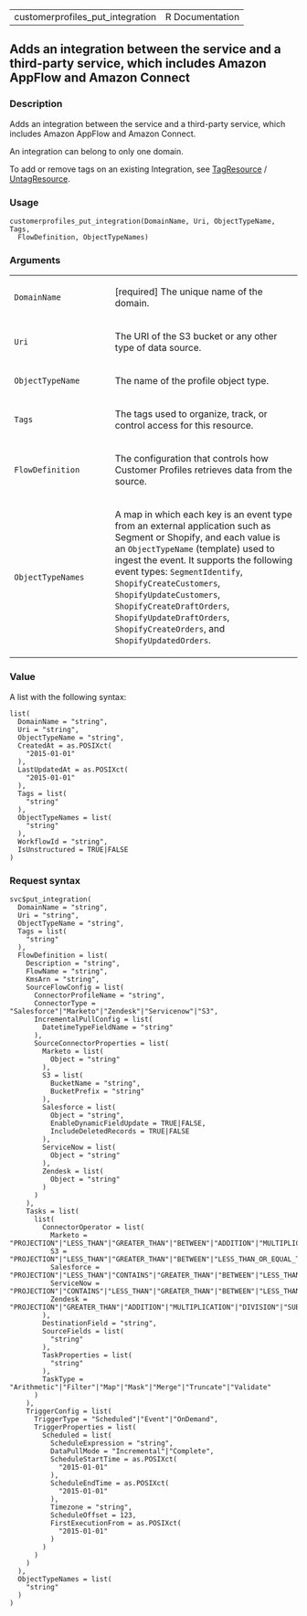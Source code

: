 <table style="width: 100%;">
<tbody>
<tr class="odd">
<td>customerprofiles_put_integration</td>
<td style="text-align: right;">R Documentation</td>
</tr>
</tbody>
</table>

## Adds an integration between the service and a third-party service, which includes Amazon AppFlow and Amazon Connect

### Description

Adds an integration between the service and a third-party service, which
includes Amazon AppFlow and Amazon Connect.

An integration can belong to only one domain.

To add or remove tags on an existing Integration, see
[TagResource](https://docs.aws.amazon.com/customerprofiles/latest/APIReference/API_TagResource.html)
/
[UntagResource](https://docs.aws.amazon.com/customerprofiles/latest/APIReference/API_UntagResource.html).

### Usage

    customerprofiles_put_integration(DomainName, Uri, ObjectTypeName, Tags,
      FlowDefinition, ObjectTypeNames)

### Arguments

<table>
<colgroup>
<col style="width: 35%" />
<col style="width: 65%" />
</colgroup>
<tbody>
<tr class="odd">
<td><code
id="customerprofiles_put_integration_:_DomainName">DomainName</code></td>
<td><p>[required] The unique name of the domain.</p></td>
</tr>
<tr class="even">
<td><code id="customerprofiles_put_integration_:_Uri">Uri</code></td>
<td><p>The URI of the S3 bucket or any other type of data
source.</p></td>
</tr>
<tr class="odd">
<td><code
id="customerprofiles_put_integration_:_ObjectTypeName">ObjectTypeName</code></td>
<td><p>The name of the profile object type.</p></td>
</tr>
<tr class="even">
<td><code id="customerprofiles_put_integration_:_Tags">Tags</code></td>
<td><p>The tags used to organize, track, or control access for this
resource.</p></td>
</tr>
<tr class="odd">
<td><code
id="customerprofiles_put_integration_:_FlowDefinition">FlowDefinition</code></td>
<td><p>The configuration that controls how Customer Profiles retrieves
data from the source.</p></td>
</tr>
<tr class="even">
<td><code
id="customerprofiles_put_integration_:_ObjectTypeNames">ObjectTypeNames</code></td>
<td><p>A map in which each key is an event type from an external
application such as Segment or Shopify, and each value is an
<code>ObjectTypeName</code> (template) used to ingest the event. It
supports the following event types: <code>SegmentIdentify</code>,
<code>ShopifyCreateCustomers</code>,
<code>ShopifyUpdateCustomers</code>,
<code>ShopifyCreateDraftOrders</code>,
<code>ShopifyUpdateDraftOrders</code>, <code>ShopifyCreateOrders</code>,
and <code>ShopifyUpdatedOrders</code>.</p></td>
</tr>
</tbody>
</table>

### Value

A list with the following syntax:

    list(
      DomainName = "string",
      Uri = "string",
      ObjectTypeName = "string",
      CreatedAt = as.POSIXct(
        "2015-01-01"
      ),
      LastUpdatedAt = as.POSIXct(
        "2015-01-01"
      ),
      Tags = list(
        "string"
      ),
      ObjectTypeNames = list(
        "string"
      ),
      WorkflowId = "string",
      IsUnstructured = TRUE|FALSE
    )

### Request syntax

    svc$put_integration(
      DomainName = "string",
      Uri = "string",
      ObjectTypeName = "string",
      Tags = list(
        "string"
      ),
      FlowDefinition = list(
        Description = "string",
        FlowName = "string",
        KmsArn = "string",
        SourceFlowConfig = list(
          ConnectorProfileName = "string",
          ConnectorType = "Salesforce"|"Marketo"|"Zendesk"|"Servicenow"|"S3",
          IncrementalPullConfig = list(
            DatetimeTypeFieldName = "string"
          ),
          SourceConnectorProperties = list(
            Marketo = list(
              Object = "string"
            ),
            S3 = list(
              BucketName = "string",
              BucketPrefix = "string"
            ),
            Salesforce = list(
              Object = "string",
              EnableDynamicFieldUpdate = TRUE|FALSE,
              IncludeDeletedRecords = TRUE|FALSE
            ),
            ServiceNow = list(
              Object = "string"
            ),
            Zendesk = list(
              Object = "string"
            )
          )
        ),
        Tasks = list(
          list(
            ConnectorOperator = list(
              Marketo = "PROJECTION"|"LESS_THAN"|"GREATER_THAN"|"BETWEEN"|"ADDITION"|"MULTIPLICATION"|"DIVISION"|"SUBTRACTION"|"MASK_ALL"|"MASK_FIRST_N"|"MASK_LAST_N"|"VALIDATE_NON_NULL"|"VALIDATE_NON_ZERO"|"VALIDATE_NON_NEGATIVE"|"VALIDATE_NUMERIC"|"NO_OP",
              S3 = "PROJECTION"|"LESS_THAN"|"GREATER_THAN"|"BETWEEN"|"LESS_THAN_OR_EQUAL_TO"|"GREATER_THAN_OR_EQUAL_TO"|"EQUAL_TO"|"NOT_EQUAL_TO"|"ADDITION"|"MULTIPLICATION"|"DIVISION"|"SUBTRACTION"|"MASK_ALL"|"MASK_FIRST_N"|"MASK_LAST_N"|"VALIDATE_NON_NULL"|"VALIDATE_NON_ZERO"|"VALIDATE_NON_NEGATIVE"|"VALIDATE_NUMERIC"|"NO_OP",
              Salesforce = "PROJECTION"|"LESS_THAN"|"CONTAINS"|"GREATER_THAN"|"BETWEEN"|"LESS_THAN_OR_EQUAL_TO"|"GREATER_THAN_OR_EQUAL_TO"|"EQUAL_TO"|"NOT_EQUAL_TO"|"ADDITION"|"MULTIPLICATION"|"DIVISION"|"SUBTRACTION"|"MASK_ALL"|"MASK_FIRST_N"|"MASK_LAST_N"|"VALIDATE_NON_NULL"|"VALIDATE_NON_ZERO"|"VALIDATE_NON_NEGATIVE"|"VALIDATE_NUMERIC"|"NO_OP",
              ServiceNow = "PROJECTION"|"CONTAINS"|"LESS_THAN"|"GREATER_THAN"|"BETWEEN"|"LESS_THAN_OR_EQUAL_TO"|"GREATER_THAN_OR_EQUAL_TO"|"EQUAL_TO"|"NOT_EQUAL_TO"|"ADDITION"|"MULTIPLICATION"|"DIVISION"|"SUBTRACTION"|"MASK_ALL"|"MASK_FIRST_N"|"MASK_LAST_N"|"VALIDATE_NON_NULL"|"VALIDATE_NON_ZERO"|"VALIDATE_NON_NEGATIVE"|"VALIDATE_NUMERIC"|"NO_OP",
              Zendesk = "PROJECTION"|"GREATER_THAN"|"ADDITION"|"MULTIPLICATION"|"DIVISION"|"SUBTRACTION"|"MASK_ALL"|"MASK_FIRST_N"|"MASK_LAST_N"|"VALIDATE_NON_NULL"|"VALIDATE_NON_ZERO"|"VALIDATE_NON_NEGATIVE"|"VALIDATE_NUMERIC"|"NO_OP"
            ),
            DestinationField = "string",
            SourceFields = list(
              "string"
            ),
            TaskProperties = list(
              "string"
            ),
            TaskType = "Arithmetic"|"Filter"|"Map"|"Mask"|"Merge"|"Truncate"|"Validate"
          )
        ),
        TriggerConfig = list(
          TriggerType = "Scheduled"|"Event"|"OnDemand",
          TriggerProperties = list(
            Scheduled = list(
              ScheduleExpression = "string",
              DataPullMode = "Incremental"|"Complete",
              ScheduleStartTime = as.POSIXct(
                "2015-01-01"
              ),
              ScheduleEndTime = as.POSIXct(
                "2015-01-01"
              ),
              Timezone = "string",
              ScheduleOffset = 123,
              FirstExecutionFrom = as.POSIXct(
                "2015-01-01"
              )
            )
          )
        )
      ),
      ObjectTypeNames = list(
        "string"
      )
    )

